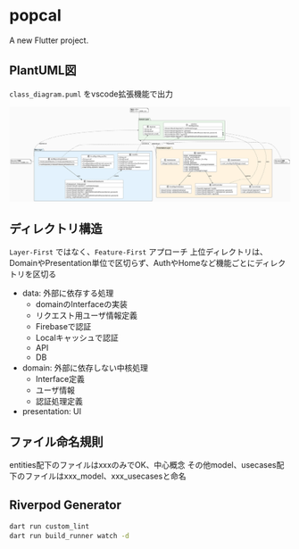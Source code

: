 # popcal

A new Flutter project.

## PlantUML図

`class_diagram.puml` をvscode拡張機能で出力

![Clean Architecture](out/class_diagram/class_diagram.svg)

## ディレクトリ構造

`Layer-First` ではなく、`Feature-First` アプローチ
上位ディレクトリは、DomainやPresentation単位で区切らず、AuthやHomeなど機能ごとにディレクトリを区切る

- data: 外部に依存する処理
    - domainのInterfaceの実装
    - リクエスト用ユーザ情報定義
    - Firebaseで認証
    - Localキャッシュで認証
    - API
    - DB
- domain: 外部に依存しない中核処理
    - Interface定義
    - ユーザ情報
    - 認証処理定義
- presentation: UI

## ファイル命名規則

entities配下のファイルはxxxのみでOK、中心概念
その他model、usecases配下のファイルはxxx_model、xxx_usecasesと命名

## Riverpod Generator

```bash
dart run custom_lint
dart run build_runner watch -d
```